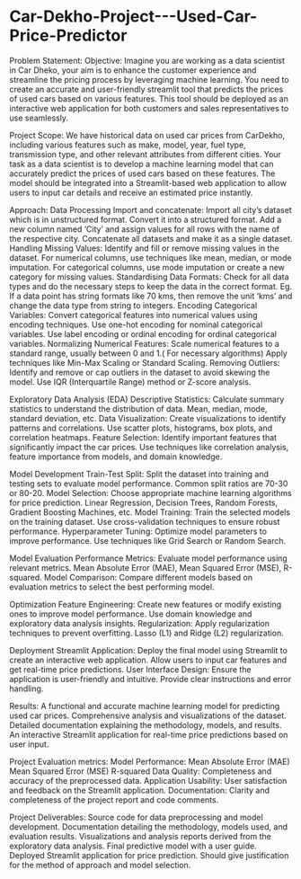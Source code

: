# Car-Dekho-Project---Used-Car-Price-Predictor
Problem Statement:
Objective:
Imagine you are working as a data scientist in Car Dheko, your aim is to enhance the customer experience and streamline the pricing process by leveraging machine learning. You need to create an accurate and user-friendly streamlit tool that predicts the prices of used cars based on various features. This tool should be deployed as an interactive web application for both customers and sales representatives to use seamlessly.

Project Scope:
We have historical data on used car prices from CarDekho, including various features such as make, model, year, fuel type, transmission type, and other relevant attributes from different cities. Your task as a data scientist is to develop a machine learning model that can accurately predict the prices of used cars based on these features. The model should be integrated into a Streamlit-based web application to allow users to input car details and receive an estimated price instantly.


Approach:
 Data Processing
Import and concatenate:
Import all city’s dataset which is in unstructured format.
Convert it into a  structured format.
Add a new column named ‘City’ and assign values for all rows with the name of the respective city.
Concatenate all datasets and make it as a single dataset.
Handling Missing Values: Identify and fill or remove missing values in the dataset.
For numerical columns, use techniques like mean, median, or mode imputation.
For categorical columns, use mode imputation or create a new category for missing values.
Standardising Data Formats:
Check for all data types and do the necessary steps to keep the data in the correct format.
Eg. If a data point has string formats like 70 kms, then remove the unit ‘kms’ and change the data type from string to integers.
Encoding Categorical Variables: Convert categorical features into numerical values using encoding techniques.
Use one-hot encoding for nominal categorical variables.
Use label encoding or ordinal encoding for ordinal categorical variables.
Normalizing Numerical Features: Scale numerical features to a standard range, usually between 0 and 1.( For necessary algorithms)
Apply techniques like Min-Max Scaling or Standard Scaling.
Removing Outliers: Identify and remove or cap outliers in the dataset to avoid skewing the model.
Use IQR (Interquartile Range) method or Z-score analysis.



 Exploratory Data Analysis (EDA)
Descriptive Statistics: Calculate summary statistics to understand the distribution of data.
Mean, median, mode, standard deviation, etc.
Data Visualization: Create visualizations to identify patterns and correlations.
Use scatter plots, histograms, box plots, and correlation heatmaps.
Feature Selection: Identify important features that significantly impact the car prices.
Use techniques like correlation analysis, feature importance from models, and domain knowledge.

 Model Development
Train-Test Split: Split the dataset into training and testing sets to evaluate model performance.
Common split ratios are 70-30 or 80-20.
Model Selection: Choose appropriate machine learning algorithms for price prediction.
Linear Regression, Decision Trees, Random Forests, Gradient Boosting Machines, etc.
Model Training: Train the selected models on the training dataset.
Use cross-validation techniques to ensure robust performance.
Hyperparameter Tuning: Optimize model parameters to improve performance.
Use techniques like Grid Search or Random Search.

 Model Evaluation
Performance Metrics: Evaluate model performance using relevant metrics.
Mean Absolute Error (MAE), Mean Squared Error (MSE), R-squared.
Model Comparison: Compare different models based on evaluation metrics to select the best performing model.

 Optimization
Feature Engineering: Create new features or modify existing ones to improve model performance.
Use domain knowledge and exploratory data analysis insights.
Regularization: Apply regularization techniques to prevent overfitting.
Lasso (L1) and Ridge (L2) regularization.

 Deployment
Streamlit Application: Deploy the final model using Streamlit to create an interactive web application.
Allow users to input car features and get real-time price predictions.
User Interface Design: Ensure the application is user-friendly and intuitive.
Provide clear instructions and error handling.

Results: 
A functional and accurate machine learning model for predicting used car prices.
Comprehensive analysis and visualizations of the dataset.
Detailed documentation explaining the methodology, models, and results.
An interactive Streamlit application for real-time price predictions based on user input.



Project Evaluation metrics:
Model Performance:
Mean Absolute Error (MAE)
Mean Squared Error (MSE)
R-squared
Data Quality:
Completeness and accuracy of the preprocessed data.
Application Usability:
User satisfaction and feedback on the Streamlit application.
Documentation:
Clarity and completeness of the project report and code comments.

Project Deliverables:
Source code for data preprocessing and model development.
Documentation detailing the methodology, models used, and evaluation results.
Visualizations and analysis reports derived from the exploratory data analysis.
Final predictive model with a user guide.
Deployed Streamlit application for price prediction.
Should give justification for the method of approach and model selection.

